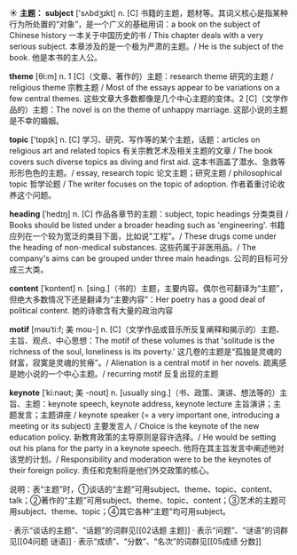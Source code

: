 ☀ <span class="category">**主题：**</span>
<span class="vocabulary">**subject**</span> ['sʌbdӡɪkt] 
<span class="definition">n. [C] 书籍的主题，题材等。其词义核心是指某种行为所处置的“对象”，是一个广义的基础用词：</span>a book on the subject of Chinese history 一本关于中国历史的书 / This chapter deals with a very serious subject. 本章涉及的是一个极为严肃的主题。/ He is the subject of the book. 他是本书的主人公。

<span class="vocabulary">**theme**</span> [θi:m] 
<span class="definition">n. 1 [C]（文章、著作的）主题：</span>research theme 研究的主题 / religious theme 宗教主题 / Most of the essays appear to be variations on a few central themes. 这些文章大多数都像是几个中心主题的变体。<span class="definition">2 [C]（文学作品的）主题：</span>The novel is on the theme of unhappy marriage. 这部小说的主题是不幸的婚姻。

<span class="vocabulary">**topic**</span> ['tɒpɪk] 
<span class="definition">n. [C] 学习、研究、写作等的某个主题，话题：</span>articles on religious art and related topics 有关宗教艺术及相关主题的文章 / The book covers such diverse topics as diving and first aid. 这本书涵盖了潜水、急救等形形色色的主题。/ essay, research topic 论文主题；研究主题 / philosophical topic 哲学论题 / The writer focuses on the topic of adoption. 作者着重讨论收养这个问题。
           
<span class="vocabulary">**heading**</span> [ˈhedɪŋ]
<span class="definition">n. [C] 作品各章节的主题：</span>subject, topic headings 分类类目 / Books should be listed under a broader heading such as 'engineering'. 书籍应列在一个较为宽泛的类目下面，比如说"工程”。/ These drugs come under the heading of non-medical substances. 这些药属于非医用品。/ The company's aims can be grouped under three main headings. 公司的目标可分成三大类。

<span class="vocabulary">**content**</span> [ˈkɒntent] 
<span class="definition">n. [sing.]（书的）主题，主要内容。偶尔也可翻译为“主题”，但绝大多数情况下还是翻译为“主要内容”：</span>Her poetry has a good deal of political content. 她的诗歌含有大量的政治内容
                      
<span class="vocabulary">**motif**</span> [məʊˈti:f; 美 moʊ-]
<span class="definition">n. [C]（文学作品或音乐所反复阐释和揭示的）主题、主旨、观点、中心思想：</span>The motif of these volumes is that 'solitude is the richness of the soul, loneliness is its poverty.' 这几卷的主题是“孤独是灵魂的财富，寂寞是灵魂的贫瘠”。/ Alienation is a central motif in her novels. 疏离感是她小说的一个中心主题。/ recurring motif 反复出现的主题

<span class="vocabulary">**keynote**</span> [ˈki:nəʊt; 美 -noʊt]
<span class="definition">n. [usually sing.]（书、政策、演讲、想法等的）主旨、主题：</span>keynote speech, keynote address, keynote lecture 主旨演讲；主题发言；主题讲座 / keynote speaker (= a very important one, introducing a meeting or its subject) 主要发言人 / Choice is the keynote of the new education policy. 新教育政策的主导原则是容许选择。/ He would be setting out his plans for the party in a keynote speech. 他将在其主旨发言中阐述他对该党的计划。/ Responsibility and moderation were to be the keynotes of their foreign policy. 责任和克制将是他们外交政策的核心。

说明：表“主题”时，①谈话的“主题”可用subject、theme、topic、content、talk；②著作的“主题”可用subject、theme、topic、content；③艺术的主题可用subject、theme、topic；④其它各种“主题”均可用subject。

· 表示“谈话的主题”、“话题”的词群见[[02话题 主题]]
· 表示“问题”、“谜语”的词群见[[04问题 谜语]]
· 表示“成绩”、“分数”、“名次”的词群见[[05成绩 分数]]
